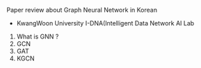Paper review about Graph Neural Network in Korean
- KwangWoon University I-DNA(Intelligent Data Network AI Lab

1. What is GNN ? <br>
2. GCN <br>
3. GAT <br>
4. KGCN <br>

